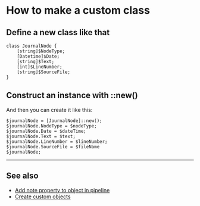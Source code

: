 ﻿# How to make a custom class

## Define a new class like that

	class JournalNode {
		[string]$NodeType;
		[Datetime]$Date;
		[string]$Text;
		[int]$LineNumber;
		[string]$SourceFile;
	}

## Construct an instance with ::new()

And then you can create it like this:

	$journalNode = [JournalNode]::new();
	$journalNode.NodeType = $nodeType;
	$journalNode.Date = $dateTime;
	$journalNode.Text = $text;
	$journalNode.LineNumber = $lineNumber;
	$journalNode.SourceFile = $fileName
	$journalNode;

-----

## See also

- [Add note property to object in pipeline](add_property_to_object_along_pipeline.md)
- [Create custom objects](custom_objects.md)
